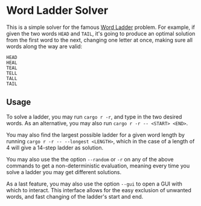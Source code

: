 # Word Ladder Solver

This is a simple solver for the famous [Word Ladder](https://en.wikipedia.org/wiki/Word_ladder) problem.
For example, if given the two words `HEAD` and `TAIL`, it's going to produce an optimal solution from the
first word to the next, changing one letter at once, making sure all words along the way are valid:

    HEAD
    HEAL
    TEAL
    TELL
    TALL
    TAIL

## Usage

To solve a ladder, you may run `cargo r -r`, and type in the two desired words.
As an alternative, you may also run `cargo r -r -- <START> <END>`.

You may also find the largest possible ladder for a given word length by running `cargo r -r -- --longest <LENGTH>`, which in the case of a length of 4 will give a 14-step ladder as solution.

You may also use the the option `--random` or `-r` on any of the above commands to get a non-deterministic evaluation, meaning every time you solve a ladder you may get different solutions.

As a last feature, you may also use the option `--gui` to open a GUI with which to interact. This interface allows for the easy exclusion of unwanted words, and fast changing of the ladder's start and end.